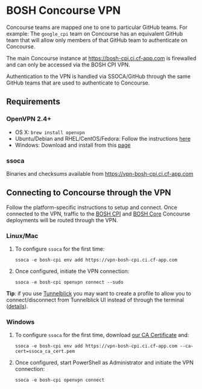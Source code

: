 # BOSH Concourse VPN

Concourse teams are mapped one to one to particular GitHub teams. For example: The `google_cpi` team on Concourse has an equivalent GitHub team that will allow only members of that GitHub team to authenticate on Concourse.

The main Concourse instance at https://bosh-cpi.ci.cf-app.com is firewalled and can only be accessed via the BOSH CPI VPN.

Authentication to the VPN is handled via SSOCA/GitHub through the same GitHub teams that are used to authenticate to Concourse.

## Requirements

### OpenVPN 2.4+

- OS X: `brew install openvpn`
- Ubuntu/Debian and RHEL/CentOS/Fedora: Follow the instructions [here](https://community.openvpn.net/openvpn/wiki/OpenvpnSoftwareRepos)
- Windows: Download and install from this [page](https://openvpn.net/index.php/open-source/downloads.html)

### ssoca

Binaries and checksums available from https://vpn-bosh-cpi.ci.cf-app.com


## Connecting to Concourse through the VPN

Follow the platform-specific instructions to setup and connect. Once connected to the VPN, traffic to the [BOSH CPI](https://bosh-cpi.ci.cf-app.com) and [BOSH Core](https://main.bosh-ci.cf-app.com/) Concourse deployments will be routed through the VPN.

### Linux/Mac

1. To configure `ssoca` for the first time:
    
    ```
    ssoca -e bosh-cpi env add https://vpn-bosh-cpi.ci.cf-app.com
    ```

2. Once configured, initiate the VPN connection:
    
    ```
    ssoca -e bosh-cpi openvpn connect --sudo
    ```

**Tip**: if you use [Tunnelblick](https://tunnelblick.net/) you may want to create a profile to allow you to connect/disconnect from Tunnelblick UI instead of through the terminal ([details](https://dpb587.github.io/ssoca/service/openvpn/create-tunnelblick-profile-cmd#usage-details)).


### Windows

1. To configure `ssoca` for the first time, download [our CA Certificate](ssoca_ca_cert.pem) and:
    
    ```
    ssoca -e bosh-cpi env add https://vpn-bosh-cpi.ci.cf-app.com --ca-cert=ssoca_ca_cert.pem
    ```
    
2. Once configured, start PowerShell as Administrator and initiate the VPN connection:

    ```
    ssoca -e bosh-cpi openvpn connect
    ```
